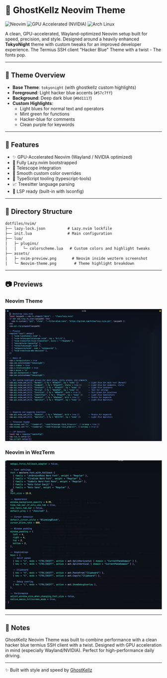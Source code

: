# 👻 GhostKellz Neovim Theme

![Neovim](https://img.shields.io/badge/Neovim-0.9+-brightgreen?style=for-the-badge&logo=neovim&logoColor=white)
![GPU Accelerated (NVIDIA)](https://img.shields.io/badge/GPU_Accelerated-NVIDIA-76b900?style=for-the-badge&logo=nvidia&logoColor=white)
![Arch Linux](https://img.shields.io/badge/Arch_Linux-Powered-1793D1?style=for-the-badge&logo=arch-linux&logoColor=white)

A clean, GPU-accelerated, Wayland-optimized Neovim setup built for speed, precision, and style.
Designed around a heavily enhanced **TokyoNight** theme with custom tweaks for an improved developer experience.
The Termius SSH client "Hacker Blue" Theme with a twist - The fonts pop. 

---

## 🌈 Theme Overview

- **Base Theme**: `tokyonight` (with ghostkellz custom highlights)
- **Foreground**: Light hacker blue accents (`#57c7ff`)
- **Background**: Deep dark blue (`#0d1117`)
- **Custom Highlights**:
  - Light blues for normal text and operators
  - Mint green for functions
  - Hacker-blue for comments
  - Clean purple for keywords

---

## 🧪 Features

- ✨ GPU-Accelerated Neovim (Wayland / NVIDIA optimized)
- 🔑 Fully Lazy.nvim bootstrapped
- 🔄 Telescope integration
- 🎨 Smooth custom color overrides
- 🔮 TypeScript tooling (typescript-tools)
- 📈 Treesitter language parsing
- 🌟 LSP ready (built-in with lsconfig)

---

## 📂 Directory Structure

```
dotfiles/nvim/
├── lazy-lock.json          # Lazy.nvim lockfile
├── init.lua                # Main configuration
├── lua/
│   ├─ plugins/
│   │   └─ colorscheme.lua   # Custom colors and highlight tweaks
├── assets/
│   ├─ nvim-preview.png       # Neovim inside wezterm screenshot
│   └─ Neovim-theme.png        # Theme highlight breakdown
```

---

## 📷 Previews

### Neovim Theme

![Neovim Theme Preview](https://raw.githubusercontent.com/GhostKellz/arch/main/assets/Neovim-theme.png)

### Neovim in WezTerm

![Nvim inside Wezterm Preview](https://raw.githubusercontent.com/GhostKellz/arch/main/assets/nvim-preview.png)

---

## 💬 Notes

GhostKellz Neovim Theme was built to combine performance with a clean hacker blue termius SSH client with a twist.
Designed with GPU acceleration in mind (especially Wayland/NVIDIA).
Perfect for high-performance daily driving.

---

✨ Built with style and speed by [GhostKellz](https://github.com/GhostKellz)
